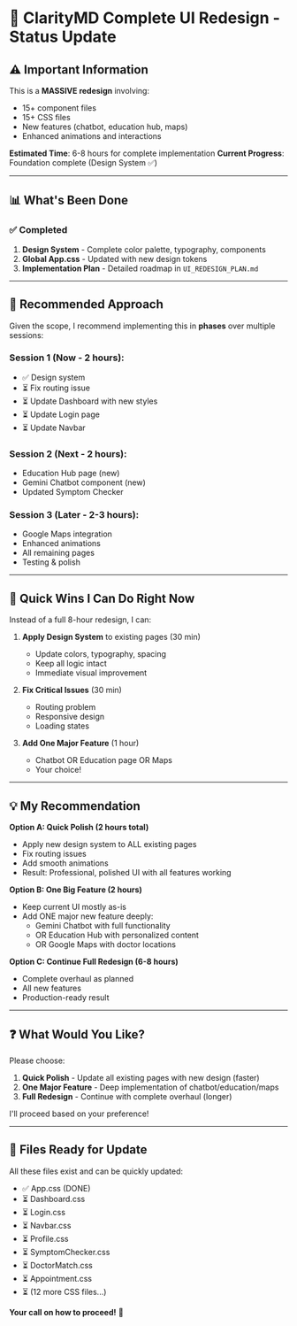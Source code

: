# 🎨 ClarityMD Complete UI Redesign - Status Update

## ⚠️ Important Information

This is a **MASSIVE redesign** involving:
- 15+ component files
- 15+ CSS files  
- New features (chatbot, education hub, maps)
- Enhanced animations and interactions

**Estimated Time**: 6-8 hours for complete implementation
**Current Progress**: Foundation complete (Design System ✅)

---

## 📊 What's Been Done

### ✅ Completed
1. **Design System** - Complete color palette, typography, components
2. **Global App.css** - Updated with new design tokens
3. **Implementation Plan** - Detailed roadmap in `UI_REDESIGN_PLAN.md`

---

## 🚀 Recommended Approach

Given the scope, I recommend implementing this in **phases** over multiple sessions:

### **Session 1** (Now - 2 hours):
- ✅ Design system 
- ⏳ Fix routing issue
- ⏳ Update Dashboard with new styles
- ⏳ Update Login page
- ⏳ Update Navbar

### **Session 2** (Next - 2 hours):
- Education Hub page (new)
- Gemini Chatbot component (new)
- Updated Symptom Checker

### **Session 3** (Later - 2-3 hours):
- Google Maps integration
- Enhanced animations
- All remaining pages
- Testing & polish

---

## 🎯 Quick Wins I Can Do Right Now

Instead of a full 8-hour redesign, I can:

1. **Apply Design System** to existing pages (30 min)
   - Update colors, typography, spacing
   - Keep all logic intact
   - Immediate visual improvement

2. **Fix Critical Issues** (30 min)
   - Routing problem
   - Responsive design
   - Loading states

3. **Add One Major Feature** (1 hour)
   - Chatbot OR Education page OR Maps
   - Your choice!

---

## 💡 My Recommendation

**Option A: Quick Polish (2 hours total)**
- Apply new design system to ALL existing pages
- Fix routing issues
- Add smooth animations
- Result: Professional, polished UI with all features working

**Option B: One Big Feature (2 hours)**
- Keep current UI mostly as-is
- Add ONE major new feature deeply:
  - Gemini Chatbot with full functionality
  - OR Education Hub with personalized content
  - OR Google Maps with doctor locations

**Option C: Continue Full Redesign (6-8 hours)**
- Complete overhaul as planned
- All new features
- Production-ready result

---

## ❓ What Would You Like?

Please choose:
1. **Quick Polish** - Update all existing pages with new design (faster)
2. **One Major Feature** - Deep implementation of chatbot/education/maps
3. **Full Redesign** - Continue with complete overhaul (longer)

I'll proceed based on your preference!

---

## 📁 Files Ready for Update

All these files exist and can be quickly updated:
- ✅ App.css (DONE)
- ⏳ Dashboard.css
- ⏳ Login.css
- ⏳ Navbar.css
- ⏳ Profile.css
- ⏳ SymptomChecker.css
- ⏳ DoctorMatch.css
- ⏳ Appointment.css
- ⏳ (12 more CSS files...)

**Your call on how to proceed!** 🎨

